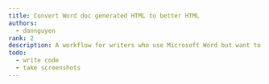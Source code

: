 ```yaml
---
title: Convert Word doc generated HTML to better HTML
authors:
  - dannguyen
rank: 2
description: A workflow for writers who use Microsoft Word but want to post to the Web.
todo: 
  - write code
  - take screenshots
---
```

